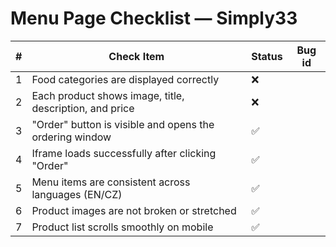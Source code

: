 # Menu Page Checklist — Simply33

| #  | Check Item                                                   | Status | Bug id |
|----|--------------------------------------------------------------|--------|--------|
| 1  | Food categories are displayed correctly                      | ❌     |      |
| 2  | Each product shows image, title, description, and price      | ❌     |      |
| 3  | "Order" button is visible and opens the ordering window      | ✅     |      |
| 4  | Iframe loads successfully after clicking "Order"             | ✅     |      |
| 5  | Menu items are consistent across languages (EN/CZ)           | ✅     |      |
| 6  | Product images are not broken or stretched                   | ✅     |      |
| 7  | Product list scrolls smoothly on mobile                      | ✅     |      |
